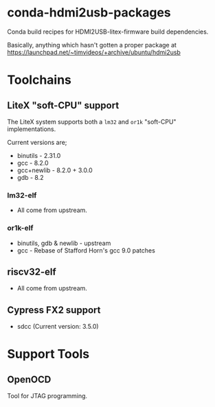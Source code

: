 # conda-hdmi2usb-packages

Conda build recipes for HDMI2USB-litex-firmware build dependencies.

Basically, anything which hasn't gotten a proper package at https://launchpad.net/~timvideos/+archive/ubuntu/hdmi2usb

# Toolchains

## LiteX "soft-CPU" support

The LiteX system supports both a `lm32` and `or1k` "soft-CPU" implementations.

Current versions are;

 * binutils - 2.31.0
 * gcc - 8.2.0
 * gcc+newlib - 8.2.0 + 3.0.0
 * gdb - 8.2

### lm32-elf

 * All come from upstream.

### or1k-elf

 * binutils, gdb & newlib - upstream
 * gcc - Rebase of Stafford Horn's gcc 9.0 patches

## riscv32-elf

 * All come from upstream.

## Cypress FX2 support

 * sdcc (Current version: 3.5.0)

# Support Tools

## OpenOCD

Tool for JTAG programming.
 
